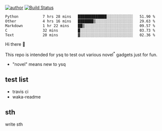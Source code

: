 [![author](https://img.shields.io/badge/author-ysq-green)](https://github.com/Yang-Shiqin)
[![Build Status](https://app.travis-ci.com/Yang-Shiqin/testall.svg?branch=main)](https://app.travis-ci.com/Yang-Shiqin/testall)

<!--START_SECTION:waka-->

```txt
Python           7 hrs 28 mins   █████████████░░░░░░░░░░░░   51.90 %
Other            4 hrs 16 mins   ███████▒░░░░░░░░░░░░░░░░░   29.63 %
Markdown         1 hr 22 mins    ██▒░░░░░░░░░░░░░░░░░░░░░░   09.57 %
C                32 mins         █░░░░░░░░░░░░░░░░░░░░░░░░   03.73 %
Text             20 mins         ▓░░░░░░░░░░░░░░░░░░░░░░░░   02.36 %
```

<!--END_SECTION:waka-->

Hi there 👋

This repo is intended for ysq to test out various novel<sup>*</sup> gadgets just for fun.

- "novel" means new to ysq

## test list
- travis ci
- waka-readme


## sth
write sth

